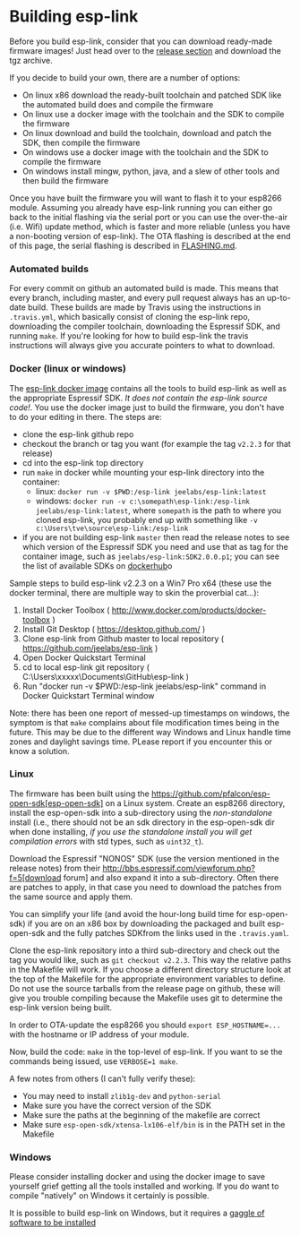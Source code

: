 Building esp-link
=================

Before you build esp-link, consider that you can download ready-made firmware images!
Just head over to the [release section](https://github.com/jeelabs/esp-link/releases)
and download the tgz archive.

If you decide to build your own, there are a number of options:
- On linux x86 download the ready-built toolchain and patched SDK like the automated build does
  and compile the firmware
- On linux use a docker image with the toolchain and the SDK to compile the firmware
- On linux download and build the toolchain, download and patch the SDK, then compile the firmware
- On windows use a docker image with the toolchain and the SDK to compile the firmware
- On windows install mingw, python, java, and a slew of other tools and then build the
  firmware

Once you have built the firmware you will want to flash it to your esp8266 module.
Assuming you already have esp-link running you can either go back to the initial flashing
via the serial port or you can use the over-the-air (i.e. Wifi) update method, which is faster
and more reliable (unless you have a non-booting version of esp-link).
The OTA flashing is described at the end of this page,
the serial flashing is described in [FLASHING.md](FLASHING.md).

### Automated builds

For every commit on github an automated build is made. This means that every branch, including
master, and every pull request always has an up-to-date build. These builds are made by Travis
using the instructions in `.travis.yml`, which basically consist of cloning the esp-link repo,
downloading the compiler toolchain, downloading the Espressif SDK, and running `make`.
If you're looking for how to build esp-link the travis instructions will always give you
accurate pointers to what to download.

### Docker (linux or windows)

The [esp-link docker image](https://hub.docker.com/r/jeelabs/esp-link/) contains all the
tools to build esp-link as well as the appropriate Espressif SDK. *It does not contain the
esp-link source code!*. You use the docker image just to build the firmware, you don't have
to do your editing in there. The steps are:
- clone the esp-link github repo
- checkout the branch or tag you want (for example the tag `v2.2.3` for that release)
- cd into the esp-link top directory
- run `make` in docker while mounting your esp-link directory into the container:
  - linux: `docker run -v $PWD:/esp-link jeelabs/esp-link:latest`
  - windows: `docker run -v c:\somepath\esp-link:/esp-link jeelabs/esp-link:latest`,
    where `somepath` is the path to where you cloned esp-link, you probably end up with
    something like `-v c:\Users\tve\source\esp-link:/esp-link`
- if you are not building esp-link `master` then read the release notes to see which version of
  the Espressif SDK you need and use that as tag for the container image, such as
  `jeelabs/esp-link:SDK2.0.0.p1`; you can see the list of available SDKs on
  [dockerhub](https://hub.docker.com/r/jeelabs/esp-link/tags/)o

Sample steps to build esp-link v2.2.3 on a Win7 Pro x64 (these use the docker terminal, there
are multiple way to skin the proverbial cat...):
1) Install Docker Toolbox ( http://www.docker.com/products/docker-toolbox )
2) Install Git Desktop ( https://desktop.github.com/ )
3) Clone esp-link from Github master to local repository ( https://github.com/jeelabs/esp-link )
4) Open Docker Quickstart Terminal
5) cd to local esp-link git repository ( C:\Users\xxxxx\Documents\GitHub\esp-link )
6) Run "docker run -v $PWD:/esp-link jeelabs/esp-link" command in Docker Quickstart Terminal window

Note: there has been one report of messed-up timestamps on windows, the symptom is that `make`
complains about file modification times being in the future. This may be due to the different
way Windows and Linux handle time zones and daylight savings time. PLease report if you
encounter this or know a solution.

### Linux

The firmware has been built using the https://github.com/pfalcon/esp-open-sdk[esp-open-sdk]
on a Linux system. Create an esp8266 directory, install the esp-open-sdk into a sub-directory
using the *non-standalone* install (i.e., there should not be an sdk directory in the esp-open-sdk
dir when done installing, *if you use the standalone install you will get compilation errors*
with std types, such as `uint32_t`).

Download the Espressif "NONOS" SDK (use the version mentioned in the release notes) from their
http://bbs.espressif.com/viewforum.php?f=5[download forum] and also expand it into a
sub-directory. Often there are patches to apply, in that case you need to download the patches
from the same source and apply them.

You can simplify your life (and avoid the hour-long build time for esp-open-sdk) if you are
on an x86 box by downloading the packaged and built esp-open-sdk and the fully patches SDKfrom the
links used in the `.travis.yaml`.

Clone the esp-link repository into a third sub-directory and check out the tag you would like,
such as `git checkout v2.2.3`.
This way the relative paths in the Makefile will work.
If you choose a different directory structure look at the top of the Makefile for the
appropriate environment variables to define.
Do not use the source tarballs from the release page on github,
these will give you trouble compiling because the Makefile uses git to determine the esp-link
version being built.

In order to OTA-update the esp8266 you should `export ESP_HOSTNAME=...` with the hostname or
IP address of your module.

Now, build the code: `make` in the top-level of esp-link. If you want to se the commands being
issued, use `VERBOSE=1 make`.

A few notes from others (I can't fully verify these):

- You may need to install `zlib1g-dev` and `python-serial`
- Make sure you have the correct version of the SDK
- Make sure the paths at the beginning of the makefile are correct
- Make sure `esp-open-sdk/xtensa-lx106-elf/bin` is in the PATH set in the Makefile

### Windows

Please consider installing docker and using the docker image to save yourself grief getting all
the tools installed and working.
If you do want to compile "natively" on Windows it certainly is possible.

It is possible to build esp-link on Windows, but it requires a 
[gaggle of software to be installed](WINDOWS.md)
